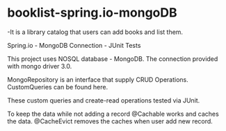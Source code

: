 # booklist-spring.io-mongoDB

-It is a library catalog that users can add books and list them.

Spring.io - MongoDB Connection - JUnit Tests

This project uses NOSQL database - MongoDB. The connection provided with mongo driver 3.0.

MongoRepository is an interface that supply CRUD Operations. CustomQueries can be found here.

These custom queries and create-read operations tested via JUnit.

To keep the data while not adding a record @Cachable works and caches the data. 
@CacheEvict removes the caches when user add new record.


